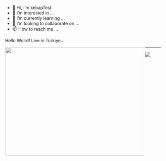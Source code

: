 - 👋 Hi, I’m kebapTest
- 👀 I’m interested in ...
- 🌱 I’m currently learning ...
- 💞️ I’m looking to collaborate on ...
- 📫 How to reach me ...

<!---
denemepay/denemepay is a ✨ special ✨ repository because its `README.md` (this file) appears on your GitHub profile.
You can click the Preview link to take a look at your changes.
--->
Hello Wolrd! Live in Türkiye...

<img src="https://github-readme-stats.vercel.app/api?username=kebapTest&show_icons=true&theme=highcontrast" align="left" width="450" height="350" >



-----



<img src="https://github-readme-stats.vercel.app/api?username=kebapTest&&show_icons=true&title_color=ffffff&icon_color=bb2acf&text_color=daf7dc&bg_color=151515">

